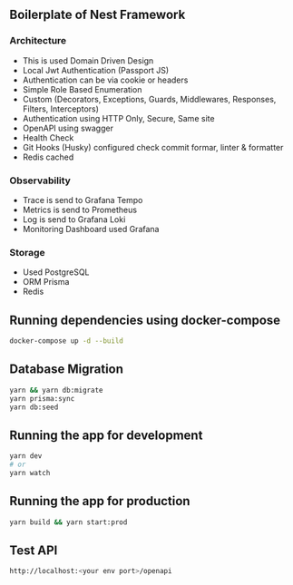 ## Boilerplate of Nest Framework
### Architecture
- This is used Domain Driven Design
- Local Jwt Authentication (Passport JS)
- Authentication can be via cookie or headers
- Simple Role Based Enumeration
- Custom (Decorators, Exceptions, Guards, Middlewares, Responses, Filters, Interceptors)
- Authentication using HTTP Only, Secure, Same site
- OpenAPI using swagger
- Health Check
- Git Hooks (Husky) configured check commit formar, linter & formatter
- Redis cached
  
### Observability
- Trace is send to Grafana Tempo
- Metrics is send to Prometheus
- Log is send to Grafana Loki
- Monitoring Dashboard used Grafana

### Storage
- Used PostgreSQL
- ORM Prisma
- Redis

## Running dependencies using docker-compose
```bash
docker-compose up -d --build
```

## Database Migration
```bash
yarn && yarn db:migrate
yarn prisma:sync
yarn db:seed
```

## Running the app for development
```bash
yarn dev
# or
yarn watch
```

## Running the app for production
```bash
yarn build && yarn start:prod
```

## Test API
```bash
http://localhost:<your env port>/openapi
```